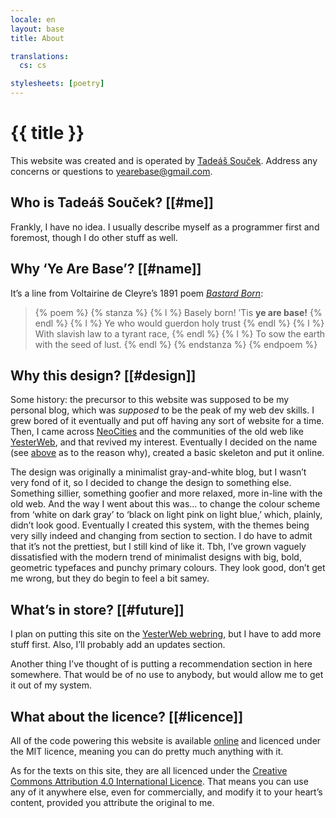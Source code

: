 ```yaml
---
locale: en
layout: base
title: About

translations:
  cs: cs

stylesheets: [poetry]
---
```


# {{ title }}

This website was created and is operated by [Tadeáš Souček](https://github.com/tadeassoucek). Address any concerns or questions to [yearebase@gmail.com](mailto:yearebase@gmail.com).

## Who is Tadeáš Souček? [[#me]]

Frankly, I have no idea. I usually describe myself as a programmer first and foremost, though I do other stuff as well.

## Why ‘Ye Are Base’? [[#name]]

It’s a line from Voltairine de Cleyre’s 1891 poem [_Bastard Born_](https://theanarchistlibrary.org/library/voltairine-de-cleyre-bastard-born):

<blockquote>
  {% poem %}
    {% stanza %}
      {% l %} Basely born! ’Tis <strong>ye are base!</strong> {% endl %}
      {% l %} Ye who would guerdon holy trust {% endl %}
      {% l %} With slavish law to a tyrant race, {% endl %}
      {% l %} To sow the earth with the seed of lust. {% endl %}
    {% endstanza %}
  {% endpoem %}
</blockquote>

## Why this design? [[#design]]

Some history: the precursor to this website was supposed to be my personal blog, which was *supposed* to be the peak of my web dev skills. I grew bored of it eventually and put off having any sort of website for a time. Then, I came across [NeoCities](https://neocities.org) and the communities of the old web like [YesterWeb](https://yesterweb.org), and that revived my interest. Eventually I decided on the name (see [above](#name) as to the reason why), created a basic skeleton and put it online.

The design was originally a minimalist gray-and-white blog, but I wasn’t very fond of it, so I decided to change the design to something else. Something sillier, something goofier and more relaxed, more in-line with the old web. And the way I went about this was… to change the colour scheme from ‘white on dark gray’ to ‘black on light pink on light blue,’ which, plainly, didn’t look good. Eventually I created this system, with the themes being very silly indeed and changing from section to section. I do have to admit that it’s not the prettiest, but I still kind of like it. Tbh, I’ve grown vaguely dissatisfied with the modern trend of minimalist designs with big, bold, geometric typefaces and punchy primary colours. They look good, don’t get me wrong, but they do begin to feel a bit samey.

## What’s in store? [[#future]]

I plan on putting this site on the [YesterWeb webring](https://yesterweb.org/webring/), but I have to add more stuff first. Also, I’ll probably add an updates section.

Another thing I’ve thought of is putting a recommendation section in here somewhere. That would be of no use to anybody, but would allow me to get it out of my system.

## What about the licence? [[#licence]]

All of the code powering this website is available [online](https://github.com/yearebase/yearebase.github.io) and licenced under the MIT licence, meaning you can do pretty much anything with it.

As for the texts on this site, they are all licenced under the [Creative Commons Attribution 4.0 International Licence](https://creativecommons.org/licenses/by/4.0/). That means you can use any of it anywhere else, even for commercially, and modify it to your heart’s content, provided you attribute the original to me.
